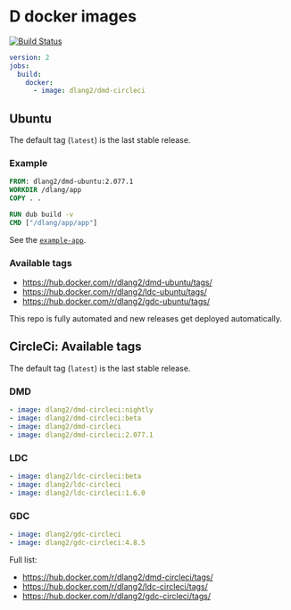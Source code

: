 D docker images
===============

[![Build Status](https://travis-ci.org/wilzbach/dlang-docker.svg?branch=master)](https://travis-ci.org/wilzbach/dlang-docker)

```yaml
version: 2
jobs:
  build:
    docker:
      - image: dlang2/dmd-circleci
```

Ubuntu
------

The default tag (`latest`) is the last stable release.

### Example

```dockerfile
FROM: dlang2/dmd-ubuntu:2.077.1
WORKDIR /dlang/app
COPY . .

RUN dub build -v
CMD ["/dlang/app/app"]
```

See the [`example-app`](https://github.com/wilzbach/dlang-docker/tree/master/example-app).

### Available tags

- https://hub.docker.com/r/dlang2/dmd-ubuntu/tags/
- https://hub.docker.com/r/dlang2/ldc-ubuntu/tags/
- https://hub.docker.com/r/dlang2/gdc-ubuntu/tags/

This repo is fully automated and new releases get deployed automatically.

CircleCi: Available tags
--------------

The default tag (`latest`) is the last stable release.

### DMD

```yaml
- image: dlang2/dmd-circleci:nightly
- image: dlang2/dmd-circleci:beta
- image: dlang2/dmd-circleci
- image: dlang2/dmd-circleci:2.077.1
```

### LDC

```yaml
- image: dlang2/ldc-circleci:beta
- image: dlang2/ldc-circleci
- image: dlang2/ldc-circleci:1.6.0
```

### GDC

```yaml
- image: dlang2/gdc-circleci
- image: dlang2/gdc-circleci:4.8.5
```

Full list:

- https://hub.docker.com/r/dlang2/dmd-circleci/tags/
- https://hub.docker.com/r/dlang2/ldc-circleci/tags/
- https://hub.docker.com/r/dlang2/gdc-circleci/tags/

